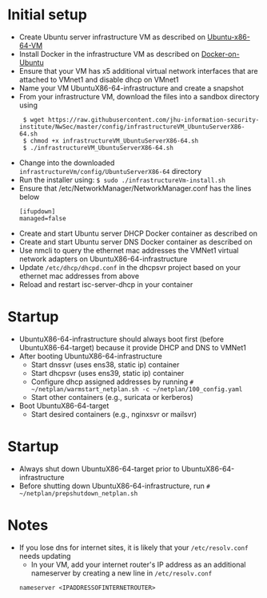 # Initial setup
* Create Ubuntu server infrastructure VM as described on [Ubuntu-x86-64-VM](https://github.com/jhu-information-security-institute/NwSec/wiki/Ubuntu-x86-64-VM)
* Install Docker in the infrastructure VM as described on [Docker-on-Ubuntu](https://github.com/jhu-information-security-institute/NwSec/wiki/Docker-on-Ubuntu)
* Ensure that your VM has x5 additional virtual network interfaces that are attached to VMnet1 and disable dhcp on VMnet1
* Name your VM UbuntuX86-64-infrastructure and create a snapshot
* From your infrastructure VM, download the files into a sandbox directory using
   ```
    $ wget https://raw.githubusercontent.com/jhu-information-security-institute/NwSec/master/config/infrastructureVM_UbuntuServerX86-64.sh
    $ chmod +x infrastructureVM_UbuntuServerX86-64.sh
    $ ./infrastructureVM_UbuntuServerX86-64.sh
    ```
* Change into the downloaded `infrastructureVm/config/UbuntuServerX86-64` directory
* Run the installer using: `$ sudo ./infrastructureVm-install.sh`
* Ensure that /etc/NetworkManager/NetworkManager.conf has the lines below
    ```
    [ifupdown]
    managed=false
    ```
* Create and start Ubuntu server DHCP Docker container as described on []()
* Create and start Ubuntu server DNS Docker container as described on []()
* Use nmcli to query the ethernet mac addresses the VMNet1 virtual network adapters on UbuntuX86-64-infrastructure
* Update `/etc/dhcp/dhcpd.conf` in the dhcpsvr project based on your ethernet mac addresses from above
* Reload and restart isc-server-dhcp in your container

# Startup
* UbuntuX86-64-infrastructure should always boot first (before UbuntuX86-64-target) because it provide DHCP and DNS to VMNet1
* After booting UbuntuX86-64-infrastructure
    * Start dnssvr (uses ens38, static ip) container
    * Start dhcpsvr (uses ens39, static ip) container
    * Configure dhcp assigned addresses by running `# ~/netplan/warmstart_netplan.sh -c ~/netplan/100_config.yaml`
    * Start other containers (e.g., suricata or kerberos)
* Boot UbuntuX86-64-target
    * Start desired containers (e.g., nginxsvr or mailsvr)

# Startup
* Always shut down UbuntuX86-64-target prior to UbuntuX86-64-infrastructure
* Before shutting down UbuntuX86-64-infrastructure, run `# ~/netplan/prepshutdown_netplan.sh`
    
# Notes
* If you lose dns for internet sites, it is likely that your `/etc/resolv.conf` needs updating
    * In your VM, add your internet router's IP address as an additional nameserver by creating a new line in `/etc/resolv.conf`
    ```
    nameserver <IPADDRESSOFINTERNETROUTER>
    ```
